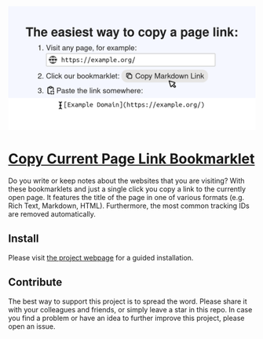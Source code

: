 [![The easiest way to copy a page link: 1. Visit any page. 2. Click our bookmarklet. 3. Paste the link somewhere.](https://github.com/bithappens/copy-link-bookmarklet/raw/main/img/social-github.png)](https://bithappens.github.io/copy-link-bookmarklet)

# [Copy Current Page Link Bookmarklet](https://bithappens.github.io/copy-link-bookmarklet)

Do you write or keep notes about the websites that you are visiting?
With these bookmarklets and just a single click you copy a link to the currently open page.
It features the title of the page in one of various formats (e.g. Rich Text, Markdown, HTML).
Furthermore, the most common tracking IDs are removed automatically.

## Install

Please visit [the project webpage](https://bithappens.github.io/copy-link-bookmarklet) for a guided installation.

## Contribute

The best way to support this project is to spread the word.
Please share it with your colleagues and friends, or simply leave a star in this repo.
In case you find a problem or have an idea to further improve this project, please open an issue.
